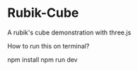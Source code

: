 # Rubik-Cube
A rubik's cube demonstration with three.js

How to run this on terminal?

npm install
npm run dev

